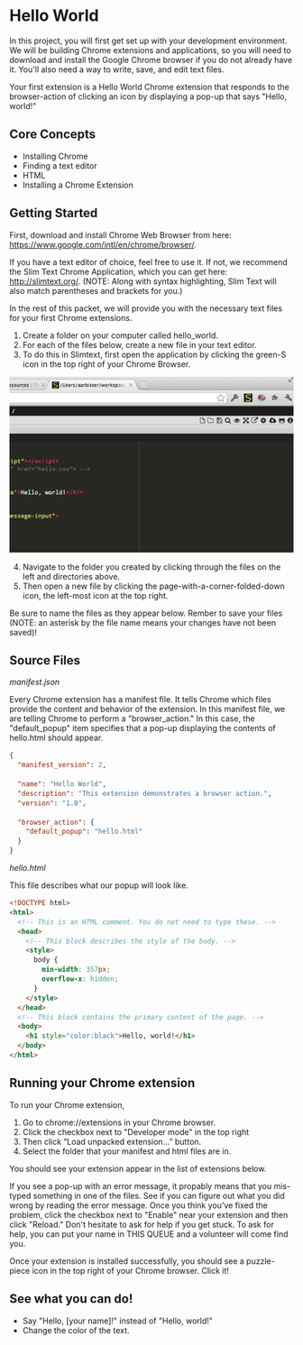 # Hello World

In this project, you will first get set up with your development environment. We will be building Chrome extensions and applications, so you will need to download and install the Google Chrome browser if you do not already have it. You'll also need a way to write, save, and edit text files.

Your first extension is a Hello World Chrome extension that responds to the browser-action of clicking an icon by displaying a pop-up that says "Hello, world!"

## Core Concepts

  * Installing Chrome
  * Finding a text editor
  * HTML
  * Installing a Chrome Extension

## Getting Started

First, download and install Chrome Web Browser from here: https://www.google.com/intl/en/chrome/browser/.

If you have a text editor of choice, feel free to use it. If not, we recommend the Slim Text Chrome Application, which you can get here: http://slimtext.org/. (NOTE: Along with syntax highlighting, Slim Text will also match parentheses and brackets for you.)

In the rest of this packet, we will provide you with the necessary text files for your first Chrome extensions. 

1. Create a folder on your computer called hello_world.
2. For each of the files below, create a new file in your text editor. 
3. To do this in Slimtext, first open the application by clicking the green-S icon in the top right of your Chrome Browser. 

![alt text](https://github.com/jbaudanza/project-packets/blob/master/images/slimtext_new_file.png "hello world")

4. Navigate to the folder you created by clicking through the files on the left and directories above. 
5. Then open a new file by clicking the page-with-a-corner-folded-down icon, the left-most icon at the top right. 

Be sure to name the files as they appear below. Rember to save your files (NOTE: an asterisk by the file name means your changes have not been saved)!

## Source Files

*manifest.json*

Every Chrome extension has a manifest file. It tells Chrome which files provide the content and behavior of the extension. In this manifest file, we are telling Chrome to perform a "browser_action." In this case, the "default_popup" item specifies that a pop-up displaying the contents of hello.html should appear.

```json
{
  "manifest_version": 2,

  "name": "Hello World",
  "description": "This extension demonstrates a browser action.",
  "version": "1.0",

  "browser_action": {
    "default_popup": "hello.html"
  }
}
```

*hello.html*

This file describes what our popup will look like.

```html
<!DOCTYPE html>
<html>
  <!-- This is an HTML comment. You do not need to type these. -->
  <head>
    <!-- This block describes the style of the body. -->
    <style>                                                                                                                                                                                                                                 
      body {                                                                                                                                                                                                                                
        min-width: 357px;                                                                                                                                                                                                                   
        overflow-x: hidden;                                                                                                                                                                                                                 
      }                                                                                                                                                                                                                                     
    </style>
  </head>
  <!-- This block contains the primary content of the page. -->
  <body>
    <h1 style="color:black">Hello, world!</h1>
  </body>
</html>
```

## Running your Chrome extension

To run your Chrome extension, 

1. Go to chrome://extensions in your Chrome browser. 
2. Click the checkbox next to "Developer mode" in the top right
3. Then click “Load unpacked extension...” button. 
4. Select the folder that your manifest and html files are in. 

You should see your extension appear in the list of extensions below.

If you see a pop-up with an error message, it propably means that you mis-typed something in one of the files. See if you can figure out what you did wrong by reading the error message. Once you think you've fixed the problem, click the checkbox next to "Enable" near your extension and then click "Reload." Don't hesitate to ask for help if you get stuck. To ask for help, you can put your name in THIS QUEUE and a volunteer will come find you.

Once your extension is installed successfully, you should see a puzzle-piece icon in the top right of your Chrome browser. Click it!

## See what you can do!

  - Say "Hello, [your name]!" instead of "Hello, world!"
  - Change the color of the text.

